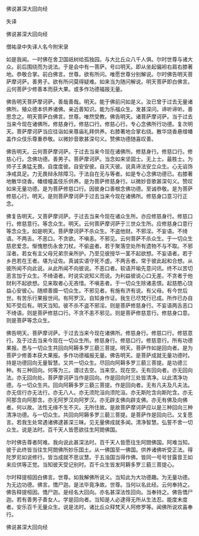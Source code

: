   佛说甚深大回向经  

失译  

佛说甚深大回向经  

僧祐录中失译人名今附宋录  

如是我闻。一时佛在舍卫国祇树给孤独园。与大比丘众八千人俱。尔时世尊与诸大众。前后围绕而为说法。于是会中有一菩萨。号曰明天。即从坐起偏袒右肩右膝著地。恭敬合掌。前白佛言。世尊。欲有所问。唯愿世尊分别解说。尔时佛告明天菩萨摩诃萨。善男子。欲有所问莫得疑难。如来当为随问解说。明天菩萨即白佛言。云何菩萨少修善本而获大果。或多作功德福报无量。  

佛告明天菩萨摩诃萨。善哉善哉。明天。能于佛前问如是义。汝已曾于过去无量诸佛所。殖众德本供养诸佛。亲近善知识。能为乐福众生。发甚深问。谛听谛听。善思念之。明天菩萨白佛言。世尊。唯然受教。佛告明天。诸菩萨摩诃萨。当于过去当来今现在诸佛所。修慈身行。修慈口行。修慈心行。专心念佛所行功德。复次明天。菩萨摩诃萨当应往诣如来尊庙礼拜供养。右膝著地合掌右绕。散华烧香悬缯幡盖作众伎乐尊重恭敬。以微妙音歌甚深句义。赞佛功德随喜叹善。  

佛告明天。云何菩萨摩诃萨。于过去当来今现在诸佛所。修慈身行。修慈口行。修慈心行。念佛功德。善男子。菩萨摩诃萨。当念如来坚固士。无上士。最胜士。为师子王勇猛无畏。自度度彼。自安安彼。自灭灭彼。说真谛法安立众生。心无谄饰净戒具足。力无畏辩永除障习。于法自在无与等者。如是专心念佛功德已。右膝著地散华烧香。幡缯幢盖伎乐供养。是为菩萨修慈身行。以微妙音歌甚深句义。赞叹如来无量功德。是为菩萨修慈口行。因彼身口善根念佛功德。至诚恭敬。是为菩萨修慈心行。明天。是则菩萨摩诃萨于过去当来今现在诸佛所。修慈身口意习行正念。  

佛复告明天。又菩萨摩诃萨。于过去当来今现在诸众生所。亦应修慈身行。修慈口行。修慈意行。等念众生。明天。云何菩萨摩诃萨于三世众生所。应修慈身口意行等念众生。如是明天。菩萨摩诃萨不杀众生。不盗他财。不邪淫。不妄语。不绮语。不两舌。不恶口。不贪欲。不嗔恚。不邪见。云何菩萨不杀众生。于一切众生慈悲爱念。惭愧愍伤永舍刀杖。不偷盗者。若于聚落空处所有遗物不与不取。不邪淫者。若女有主父母兄弟宗亲所护。乃至见彼授华一茎不起欲想。不妄语者。若于乡邑若在王者。堪为证佐。真诚实语守死不虚。不两舌者。常于彼此起和合想。从彼所闻不向此说。从此所闻不向彼说。不恶口者。软语开喻先意问讯。终不以苦切恶言加于众生。不绮语者。时说实说知义而说。为利益彼说心口无差。不贪者于他财利不起欲想。见来取者心无吝惜。不嗔恚者。于一切众生除诸恚恨。起慈愍心饶益心安彼心。随顺善摄一切众生。不邪见者。有施有济有说。有父母。有今世后世。有苦乐行果报世间。有阿罗汉。自知身作证。我生已尽梵行已成。所作已办自知不受后有。明天当知。彼不杀不盗不邪淫。则是菩萨修慈身行。不妄语两舌恶口不绮语。则是菩萨修慈口行。不贪不恚不邪见。则是菩萨修慈意行。修慈身口意。则是菩萨等念众生。  

佛告明天。菩萨摩诃萨。于过去当来今现在诸佛所。修慈身行。修慈口行。修慈意行。及于过去当来今现在一切众生所。修慈身行。修慈口行。修慈意行。所有功德果报。悉与一切众生共回向阿耨多罗三藐三菩提。明天。菩萨作如是回向者。是为菩萨少修善本获大果报。多作功德福报无量。佛告明天。是菩萨成就无量功德时。持是功德回向无量智慧。又共一切众生。尽回向阿耨多罗三藐三菩提。是功德三种。有三种回向。何等为三。谓过去空。当来空。现在空。无有回向者。亦无回向法。亦无回向处。菩萨摩诃萨当作是回向。作是回向时三处皆清净。以此清净功德。与一切众生共。回向阿耨多罗三藐三菩提。作是回向者。无有凡夫及凡夫法。亦无信行亦无法行。亦无八人。亦无须陀洹向须陀洹。亦无斯陀含向斯陀含。亦无阿那含向阿那含。亦无阿罗汉向阿罗汉。亦无辟支佛向辟支佛。亦无有佛及向佛者。何以故。法性无缘不生不灭。无所住故。是故菩萨摩诃萨应以是三种回向三种清净功德。与一切众生。共回向阿耨多罗三藐三菩提。是菩萨作是回向已。又复愿言。若我生处常遇诸佛逮甚深三昧。见无量佛成就多闻。清净智慧。弘誓不舍一切众生。说是法时。百千天人皆愿欲往生阿閦佛国。  

尔时佛告尊者阿难。我向说此甚深法时。百千天人皆愿往生阿閦佛国。阿难当知。彼于此终皆当往生阿閦佛所妙乐国土。从一佛国至一佛国。供养诸佛听受正法。得陀罗尼如说修行。皆当成就不思议慧。于五浊国当得作佛。皆同一号号甘露音王如来应供等正觉。当知彼天受记别时。百千众生皆发阿耨多罗三藐三菩提心。  

尔时释提桓因白佛言。世尊。如我解佛所说义。当知此为大功德趣。为无量功德。为无边功德。佛言。憍尸迦。是法毕竟净故。世尊。当何以名此经。云何奉持之。佛告释提桓因。憍尸迦。是经名大回向。亦名甚深法性回向。当奉持之。佛告憍尸迦。若有善男子善女人。学是回向者。当知是人必逮得无所从生法忍。能度未度者。安乐百千无量众生。说是法时。诸比丘众释梵天人阿修罗等。闻佛所说欢喜奉行。  

佛说甚深大回向经  
